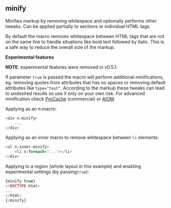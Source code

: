## minify

Minifies markup by removing whitespace and optionally performs other tweaks. Can be applied partially to sections or individual HTML tags.

By default the macro removes whitespace between HTML tags that are not on the same line to handle situations like bold text followed by italic. This is a safe way to reduce the overall size of the markup.

**Experimental features**

**NOTE**: experimental features were removed in v0.5.1.

If parameter `true` is passed the macro will perform additional minifications, eg. removing quotes from attributes that has no spaces or removing default attributes like `type="text"`. According to the markup these tweaks can lead to undesired results so use it only on your own risk. For advanced minification check [ProCache](https://processwire.com/api/modules/procache/) (commercial) or [AIOM](http://modules.processwire.com/modules/all-in-one-minify/).

Applying as an n:macro:

```php
<div n:minify>
    ...
</div>
```

Applying as an inner macro to remove whitespace between `li` elements:

```php
<ul n:inner-minify>
    <li n:foreach="..."></li>
</div>
```

Applying to a region (whole layout in this example) and enabling experimental settings (by passing`true`):

```php
{minify true}
<!DOCTYPE html>
...
</html>
{/minify}
```